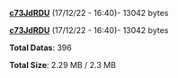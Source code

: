 [**c73JdRDU**](/data/c73JdRDU.txt) (17/12/22 - 16:40)- 13042 bytes

[**c73JdRDU**](/data/c73JdRDU.txt) (17/12/22 - 16:40)- 13042 bytes

**Total Datas**: 396

**Total Size**: 2.29 MB / 2.3 MB